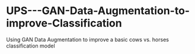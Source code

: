 # UPS---GAN-Data-Augmentation-to-improve-Classification
Using GAN Data Augmentation to improve a basic cows vs. horses classification model
